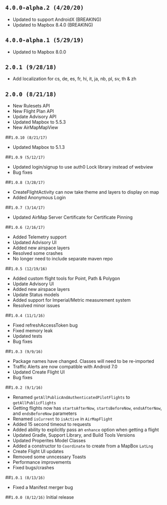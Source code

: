 ## `4.0.0-alpha.2 (4/20/20)`
* Updated to support AndroidX (BREAKING)
* Updated to Mapbox 8.4.0 (BREAKING)

## `4.0.0-alpha.1 (5/29/19)`
* Updated to Mapbox 8.0.0

## `2.0.1 (9/28/18)`
* Add localization for cs, de, es, fr, hi, it, ja, nb, pl, sv, th & zh

## `2.0.0 (8/21/18)`
* New Rulesets API
* New Flight Plan API
* Update Advisory API
* Updated Mapbox to 5.5.3
* New AirMapMapView

##`1.0.10 (8/21/17)`
* Updated Mapbox to 5.1.3

##`1.0.9 (5/12/17)`
* Updated login/signup to use auth0 Lock library instead of webview
* Bug fixes

##`1.0.8 (3/28/17)`
* CreateFlightActivity can now take theme and layers to display on map
* Added Anonymous Login

##`1.0.7 (3/14/17)`
* Updated AirMap Server Certificate for Certificate Pinning

##`1.0.6 (2/16/17)`
* Added Telemetry support
* Updated Advisory UI
* Added new airspace layers
* Resolved some crashes
* No longer need to include separate maven repo

##`1.0.5 (12/19/16)`
* Added custom flight tools for Point, Path & Polygon
* Update Advisory UI
* Added new airspace layers
* Update Status models
* Added support for Imperial/Metric measurement system
* Resolved minor issues

##`1.0.4 (11/1/16)`
* Fixed refreshAccessToken bug
* Fixed memory leak
* Updated tests
* Bug fixes

##`1.0.3 (9/9/16)`
* Package names have changed. Classes will need to be re-imported
* Traffic Alerts are now compatible with Android 7.0
* Updated Create Flight UI
* Bug fixes

##`1.0.2 (9/1/16)`
* Renamed `getAllPublicAndAuthenticatedPilotFlights` to `getAllPublicFlights`
* Getting flights now has `startsAfterNow`, `startsBeforeNow`, `endsAfterNow`, and `endsBeforeNow` parameters
* Renamed `isCurrent` to `isActive` in `AirMapFlight`
* Added 15 second timeout to requests
* Added ability to explicitly pass an `enhance` option when getting a flight
* Updated Gradle, Support Library, and Build Tools Versions
* Updated Properites Model Classes
* Added a constructor to `Coordinate` to create from a MapBox `LatLng`
* Create Flight UI updates
* Removed some unncessary Toasts
* Performance improvements
* Fixed bugs/crashes

##`1.0.1 (8/13/16)`

* Fixed a Manifest merger bug

##`1.0.0 (8/12/16)`
Initial release